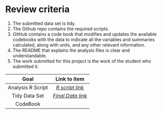 # Review criteria
1. The submitted data set is tidy.
2. The Github repo contains the required scripts.
3. GitHub contains a code book that modifies and updates the available codebooks with the data to indicate all the variables and summaries calculated, along with units, and any other relevant information.
4. The README that explains the analysis files is clear and understandable.
5. The work submitted for this project is the work of the student who submitted it.


Goal|Link to item
:---:|:---:
Analysis R Script|[_R script link_](https://github.com/psaleksandrova/Getting-and-Cleaning-Data-R/blob/master/run_analysis.R)
Tidy Data Set|[_Final Data link_](https://github.com/psaleksandrova/Getting-and-Cleaning-Data-R/blob/master/final_data.txt)
CodeBook||[_CodeBook link_](https://github.com/psaleksandrova/Getting-and-Cleaning-Data-R/blob/master/CodeBook.md)

